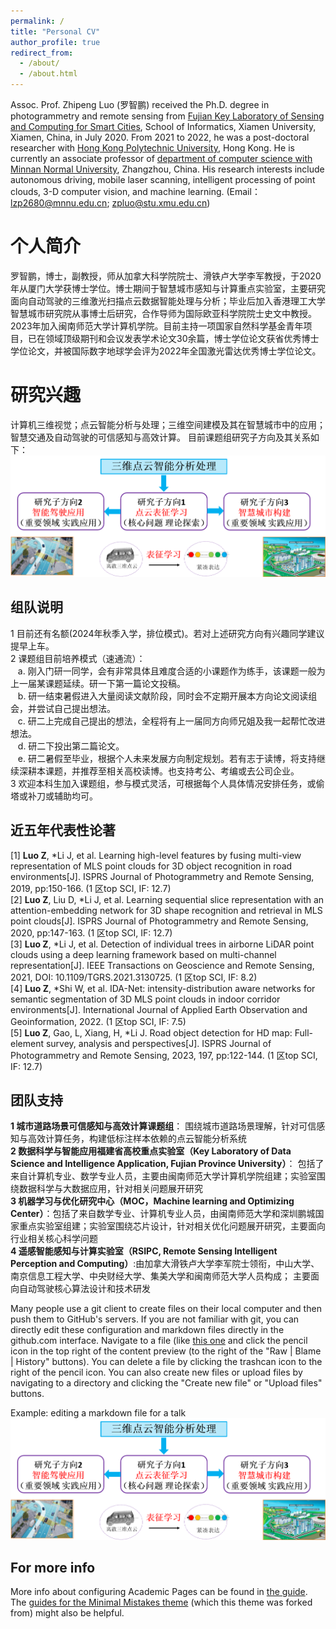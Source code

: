 ```yaml
---
permalink: /
title: "Personal CV"
author_profile: true
redirect_from: 
  - /about/
  - /about.html
---
```


Assoc. Prof. Zhipeng Luo (罗智鹏) received the Ph.D. degree in photogrammetry and remote sensing from [Fujian Key Laboratory of Sensing and Computing for Smart Cities](https://asc.xmu.edu.cn/), School of Informatics, Xiamen University, Xiamen, China, in July 2020. From 2021 to 2022, he was a post-doctoral researcher with [Hong Kong Polytechnic University](https://www.polyu.edu.hk/), Hong Kong. He is currently an associate professor of [department of computer science with Minnan Normal University](https://cs.mnnu.edu.cn/dwjs/szdw.htm), Zhangzhou, China. His research interests include autonomous driving, mobile laser scanning, intelligent processing of point clouds, 3-D computer vision, and machine learning. (Email：lzp2680@mnnu.edu.cn; zpluo@stu.xmu.edu.cn)

个人简介
======
罗智鹏，博士，副教授，师从加拿大科学院院士、滑铁卢大学李军教授，于2020年从厦门大学获博士学位。博士期间于智慧城市感知与计算重点实验室，主要研究面向自动驾驶的三维激光扫描点云数据智能处理与分析；毕业后加入香港理工大学智慧城市研究院从事博士后研究，合作导师为国际欧亚科学院院士史文中教授。2023年加入闽南师范大学计算机学院。目前主持一项国家自然科学基金青年项目，已在领域顶级期刊和会议发表学术论文30余篇，博士学位论文获省优秀博士学位论文，并被国际数字地球学会评为2022年全国激光雷达优秀博士学位论文。

研究兴趣
======
计算机三维视觉；点云智能分析与处理；三维空间建模及其在智慧城市中的应用；智慧交通及自动驾驶的可信感知与高效计算。
目前课题组研究子方向及其关系如下：
![研究子方向及其关系](/images/研究方向.png)

组队说明
------
1 目前还有名额(2024年秋季入学，排位模式)。若对上述研究方向有兴趣同学建议提早上车。  
2 课题组目前培养模式（速通流）：  
&nbsp;&nbsp; a. 刚入门研一同学，会有非常具体且难度合适的小课题作为练手，该课题一般为上一届某课题延续。研一下第一篇论文投稿。  
&nbsp;&nbsp; b. 研一结束暑假进入大量阅读文献阶段，同时会不定期开展本方向论文阅读组会，并尝试自己提出想法。  
&nbsp;&nbsp; c. 研二上完成自己提出的想法，全程将有上一届同方向师兄姐及我一起帮忙改进想法。  
&nbsp;&nbsp; d. 研二下投出第二篇论文。  
&nbsp;&nbsp; e. 研二暑假至毕业，根据个人未来发展方向制定规划。若有志于读博，将支持继续深耕本课题，并推荐至相关高校读博。也支持考公、考编或去公司企业。  
3 欢迎本科生加入课题组，参与模式灵活，可根据每个人具体情况安排任务，或偷塔或补刀或辅助均可。

近五年代表性论著
------
[1] **Luo Z**, *Li J, et al. Learning high-level features by fusing multi-view representation of MLS point clouds for 3D object recognition in road environments[J]. ISPRS Journal of Photogrammetry and Remote Sensing, 2019, pp:150-166. (1 区top SCI, IF: 12.7)  
[2] **Luo Z**, Liu D, *Li J, et al. Learning sequential slice representation with an attention-embedding network for 3D shape recognition and retrieval in MLS point clouds[J]. ISPRS Journal of Photogrammetry and Remote Sensing, 2020, pp:147-163. (1 区top SCI, IF: 12.7)  
[3] **Luo Z**, *Li J, et al. Detection of individual trees in airborne LiDAR point clouds using a deep learning framework based on multi-channel representation[J]. IEEE Transactions on Geoscience and Remote Sensing, 2021, DOI: 10.1109/TGRS.2021.3130725. (1 区top SCI, IF: 8.2)  
[4] **Luo Z**, *Shi W, et al. IDA-Net: intensity-distribution aware networks for semantic segmentation of 3D MLS point clouds in indoor corridor environments[J]. International Journal of Applied Earth Observation and Geoinformation, 2022. (1 区top SCI, IF: 7.5)  
[5] **Luo Z**, Gao, L, Xiang, H, *Li J. Road object detection for HD map: Full-element survey, analysis and perspectives[J]. ISPRS Journal of Photogrammetry and Remote Sensing, 2023, 197, pp:122-144. (1 区top SCI, IF: 12.7)  

团队支持
------
**1 城市道路场景可信感知与高效计算课题组**： 围绕城市道路场景理解，针对可信感知与高效计算任务，构建低标注样本依赖的点云智能分析系统  
**2 数据科学与智能应用福建省高校重点实验室（Key Laboratory of Data Science and Intelligence Application, Fujian Province University）**： 包括了来自计算机专业、数学专业人员，主要由闽南师范大学计算机学院组建；实验室围绕数据科学与大数据应用，针对相关问题展开研究  
**3 机器学习与优化研究中心（MOC，Machine learning and Optimizing Center）**：包括了来自数学专业、计算机专业人员，由闽南师范大学和深圳鹏城国家重点实验室组建；实验室围绕芯片设计，针对相关优化问题展开研究，主要面向行业相关核心科学问题  
**4 遥感智能感知与计算实验室（RSIPC, Remote Sensing Intelligent Perception and Computing）**:由加拿大滑铁卢大学李军院士领衔，中山大学、南京信息工程大学、中央财经大学、集美大学和闽南师范大学人员构成； 主要面向自动驾驶核心算法设计和技术研发  



Many people use a git client to create files on their local computer and then push them to GitHub's servers. If you are not familiar with git, you can directly edit these configuration and markdown files directly in the github.com interface. Navigate to a file (like [this one](https://github.com/academicpages/academicpages.github.io/blob/master/_talks/2012-03-01-talk-1.md) and click the pencil icon in the top right of the content preview (to the right of the "Raw | Blame | History" buttons). You can delete a file by clicking the trashcan icon to the right of the pencil icon. You can also create new files or upload files by navigating to a directory and clicking the "Create new file" or "Upload files" buttons. 

Example: editing a markdown file for a talk
![Editing a markdown file for a talk](/images/研究方向.png)

For more info
------
More info about configuring Academic Pages can be found in [the guide](https://academicpages.github.io/markdown/). The [guides for the Minimal Mistakes theme](https://mmistakes.github.io/minimal-mistakes/docs/configuration/) (which this theme was forked from) might also be helpful.
